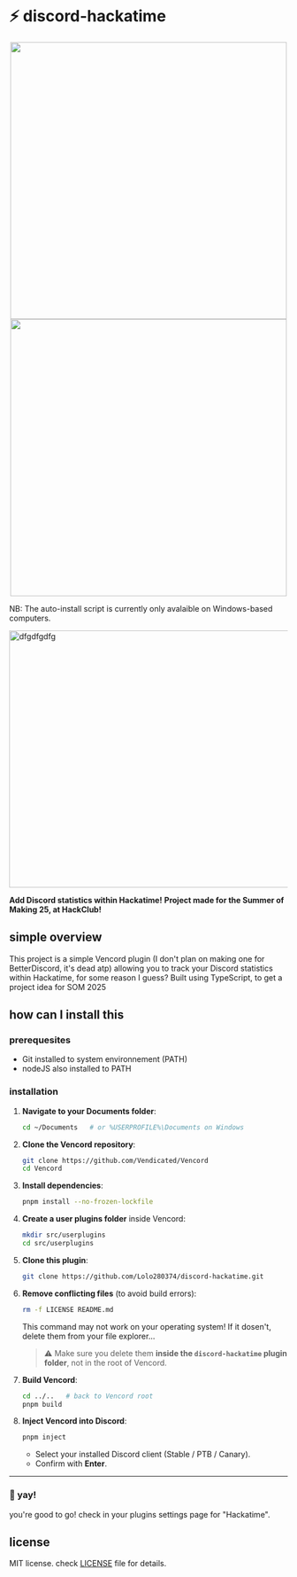 # ⚡ discord-hackatime

<p align="center">
  <a href="https://raw.githubusercontent.com/Lolo280374/discord-hackatime/refs/heads/main/discord-hackatime/install.bat">
    <img src="https://github.com/user-attachments/assets/0a9ed8d9-3d44-48f5-893c-2d99515d5ba5" width="500" />
  </a>
  <a href="https://github.com/Lolo280374/discord-hackatime?tab=readme-ov-file#how-can-i-install-this">
    <img src="https://github.com/user-attachments/assets/74b3d1de-63ce-478e-8639-736e61861936" width="500" />
  </a>
</p>

NB: The auto-install script is currently only avalaible on Windows-based computers.

<img width="1385" height="464" alt="dfgdfgdfg" src="https://github.com/user-attachments/assets/045ae21b-d7a0-4793-9d39-4ee4c085afa1" />

**Add Discord statistics within Hackatime!**
**Project made for the Summer of Making 25, at HackClub!**

</div>

## simple overview
This project is a simple Vencord plugin (I don't plan on making one for BetterDiscord, it's dead atp) allowing you to track your Discord statistics within Hackatime, for some reason I guess?
Built using TypeScript, to get a project idea for SOM 2025

</div>

## how can I install this
### prerequesites
- Git installed to system environnement (PATH)
- nodeJS also installed to PATH

### installation
1. **Navigate to your Documents folder**:

   ```bash
   cd ~/Documents   # or %USERPROFILE%\Documents on Windows
   ```

2. **Clone the Vencord repository**:

   ```bash
   git clone https://github.com/Vendicated/Vencord
   cd Vencord
   ```

3. **Install dependencies**:

   ```bash
   pnpm install --no-frozen-lockfile
   ```

4. **Create a user plugins folder** inside Vencord:

   ```bash
   mkdir src/userplugins
   cd src/userplugins
   ```

5. **Clone this plugin**:

   ```bash
   git clone https://github.com/Lolo280374/discord-hackatime.git
   ```

6. **Remove conflicting files** (to avoid build errors):

   ```bash
   rm -f LICENSE README.md
   ```

   This command may not work on your operating system! If it dosen't, delete them from your file explorer...

   > ⚠️ Make sure you delete them **inside the `discord-hackatime` plugin folder**,
   > not in the root of Vencord.

7. **Build Vencord**:

   ```bash
   cd ../..   # back to Vencord root
   pnpm build
   ```

8. **Inject Vencord into Discord**:

   ```bash
   pnpm inject
   ```

   * Select your installed Discord client (Stable / PTB / Canary).
   * Confirm with **Enter**.

---

### 🎉 yay!

you're good to go! check in your plugins settings page for "Hackatime".

## license

MIT license. check [LICENSE](LICENSE) file for details.
